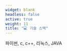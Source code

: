 ```yaml
---
widget: blank
headless: false
active: true
weight: 11
title: "💻 기술 스택"
---
```


<div class="card">
  <div class="card-body">
    <p>파이썬, c, c++, 리눅스, JAVA</p>
  </div>
</div>
